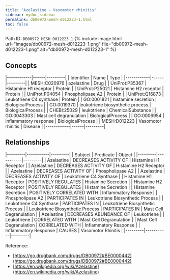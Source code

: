 ```yaml
---
title: "Azelastine - Vasomotor rhinitis"
sidebar: mydoc_sidebar
permalink: db00972-mesh-d012223-1.html
toc: false 
---
```



Path ID: `DB00972_MESH_D012223_1`
{% include image.html url="images/db00972-mesh-d012223-1.png" file="db00972-mesh-d012223-1.png" alt="db00972-mesh-d012223-1" %}

## Concepts

|------------|------|---------|
| Identifier | Name | Type    |
|------------|------|---------|
| MESH:C020976 | azelastine | Drug |
| UniProt:P35367 | Histamine H1 receptor | Protein |
| UniProt:P25021 | Histamine H2 receptor | Protein |
| UniProt:P04054 | Phospholipase A2 | Protein |
| UniProt:Q16873 | Leukotriene C4 synthase | Protein |
| GO:0001821 | histamine secretion | BiologicalProcess |
| GO:0019370 | leukotriene biosynthetic process | BiologicalProcess |
| CHEBI:25029 | leukotriene | ChemicalSubstance |
| GO:0043303 | Mast cell degranulation | BiologicalProcess |
| GO:0006954 | inflammatory response | BiologicalProcess |
| MESH:D012223 | Vasomotor rhinitis | Disease |
|------------|------|---------|

## Relationships

|---------|-----------|---------|
| Subject | Predicate | Object  |
|---------|-----------|---------|
| Azelastine | DECREASES ACTIVITY OF | Histamine H1 Receptor |
| Azelastine | DECREASES ACTIVITY OF | Histamine H2 Receptor |
| Azelastine | DECREASES ACTIVITY OF | Phospholipase A2 |
| Azelastine | DECREASES ACTIVITY OF | Leukotriene C4 Synthase |
| Histamine H1 Receptor | POSITIVELY REGULATES | Histamine Secretion |
| Histamine H2 Receptor | POSITIVELY REGULATES | Histamine Secretion |
| Histamine Secretion | POSITIVELY CORRELATED WITH | Inflammatory Response |
| Phospholipase A2 | PARTICIPATES IN | Leukotriene Biosynthetic Process |
| Leukotriene C4 Synthase | PARTICIPATES IN | Leukotriene Biosynthetic Process |
| Leukotriene Biosynthetic Process | PARTICIPATES IN | Mast Cell Degranulation |
| Azelastine | DECREASES ABUNDANCE OF | Leukotriene |
| Leukotriene | CORRELATED WITH | Mast Cell Degranulation |
| Mast Cell Degranulation | CORRELATED WITH | Inflammatory Response |
| Inflammatory Response | CAUSES | Vasomotor Rhinitis |
|---------|-----------|---------|

Reference: 
  - [https://go.drugbank.com/drugs/DB00972#BE0000442](https://go.drugbank.com/drugs/DB00972#BE0000442)
  - [https://en.wikipedia.org/wiki/Azelastine](https://en.wikipedia.org/wiki/Azelastine)
